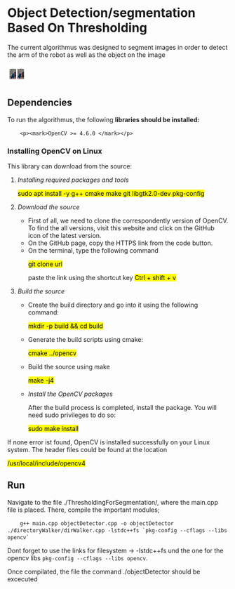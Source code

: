 # Object Detection/segmentation Based On Thresholding 

<p>The current algorithmus was designed to segment images in order to detect the arm of the robot as well as the object on the image</p>

<img src="./segmented_output/back_1.png" alt="image" style="width:42px;height:42px;">


## Dependencies

<p> To run the algorithmus, the following <strong>libraries should be installed:</strong></p>
    
        <p><mark>OpenCV >= 4.6.0 </mark></p>

###  Installing OpenCV on Linux

<html>
<body>

<p>This library can download from the source:</p> 

<ol>
    <li><i>Installing required packages and tools</i></li>
    <p><mark>sudo apt install -y g++ cmake make git libgtk2.0-dev pkg-config </mark></p>
    <li><i>Download the source</i></li>
    <ul>
        <li> First of all, we need to clone the correspondently version of OpenCV. To find the all versions, visit this website and click on the GitHub icon of the latest version. </li>
        <li> On the GitHub page, copy the HTTPS link from the code button.</li>
        <li> On the terminal, type the following command </liS>
                <p><mark>git clone url</mark></p> 
            <p>paste the link using the shortcut key <mark> Ctrl + shift + v </mark></p>
    </ul>
    <li><i>Build the source</i></li>
    <ul>
        <li> Create the build directory and go into it using the following command: </li>
                    <p><mark> mkdir -p build && cd build </mark></p>
        <li> Generate the build scripts using cmake: </li>
            <p><mark> cmake ../opencv </mark></p>
        <li>  Build the source using make </li>
            <p><mark> make -j4 </p></mark>
    <li><i>Install the OpenCV packages </i></li>
        <p> After the build process is completed, install the package. You will need sudo privileges to do so:</p>
            <p><mark>sudo make install</mark></p>
</ol>
<p> If none error ist found, OpenCV is installed successfully on your Linux system. The header files could be found at the location </p>
        <p><mark>/usr/local/include/opencv4</p></mark>

</body>
</html>

## Run 

Navigate to the file ./ThresholdingForSegmentation/, where the main.cpp file is placed. There, compile the important modules;

        g++ main.cpp objectDetector.cpp -o objectDetector ./directoryWalker/dirWalker.cpp -lstdc++fs `pkg-config --cflags --libs opencv`

Dont forget to use the links for filesystem -> -lstdc++fs und the one for the opencv libs `pkg-config --cflags --libs opencv`.

Once compilated, the file the command ./objectDetector should be excecuted 
    